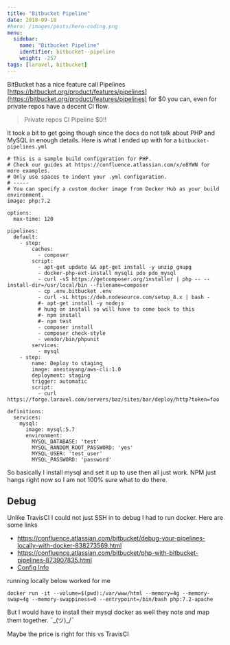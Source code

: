 ```yaml
---
title: "Bitbucket Pipeline"
date: 2018-09-18
#hero: /images/posts/hero-coding.png
menu:
  sidebar:
    name: "Bitbucket Pipeline"
    identifier: bitbucket--pipeline
    weight: -257
tags: [laravel, bitbucket]
---
```


BitBucket has a nice feature call Pipelines [https://bitbucket.org/product/features/pipelines](https://bitbucket.org/product/features/pipelines)  for $0 you can, even for private repos have a decent CI flow.

> Private repos CI Pipeline $0!!

It took a bit to get going though since the docs do not talk about PHP and MySQL in enough details. Here is what I ended up with for a `bitbucket-pipelines.yml`

```
# This is a sample build configuration for PHP.
# Check our guides at https://confluence.atlassian.com/x/e8YWN for more examples.
# Only use spaces to indent your .yml configuration.
# -----
# You can specify a custom docker image from Docker Hub as your build environment.
image: php:7.2

options:
  max-time: 120

pipelines:
  default:
    - step:
        caches:
          - composer
        script:
          - apt-get update && apt-get install -y unzip gnupg
          - docker-php-ext-install mysqli pdo pdo_mysql
          - curl -sS https://getcomposer.org/installer | php -- --install-dir=/usr/local/bin --filename=composer
          - cp .env.bitbucket .env
          - curl -sL https://deb.nodesource.com/setup_8.x | bash -
          #- apt-get install -y nodejs
          # hung on install so will have to come back to this
          #- npm install
          #- npm test
          - composer install
          - composer check-style
          - vendor/bin/phpunit
        services:
          - mysql
    - step:
        name: Deploy to staging
        image: aneitayang/aws-cli:1.0
        deployment: staging
        trigger: automatic
        script:
          - curl https://forge.laravel.com/servers/baz/sites/bar/deploy/http?token=foo

definitions:
  services:
    mysql:
      image: mysql:5.7
      environment:
        MYSQL_DATABASE: 'test'
        MYSQL_RANDOM_ROOT_PASSWORD: 'yes'
        MYSQL_USER: 'test_user'
        MYSQL_PASSWORD: 'password'
```

So basically I install mysql and set it up to use then all just work. NPM just hangs right now so I am not 100% sure what to do there.

## Debug
Unlike TravisCI I could not just SSH in to debug I had to run docker. 
Here are some links

  * https://confluence.atlassian.com/bitbucket/debug-your-pipelines-locally-with-docker-838273569.html
  * https://confluence.atlassian.com/bitbucket/php-with-bitbucket-pipelines-873907835.html
  * [Config Info](https://confluence.atlassian.com/bitbucket/configure-bitbucket-pipelines-yml-792298910.html)

running locally below worked for me

```
docker run -it --volume=$(pwd):/var/www/html --memory=4g --memory-swap=4g --memory-swappiness=0 --entrypoint=/bin/bash php:7.2-apache
```

But I would have to install their mysql docker as well they note and map them together. ¯\_(ツ)_/¯


Maybe the price is right for this vs TravisCI